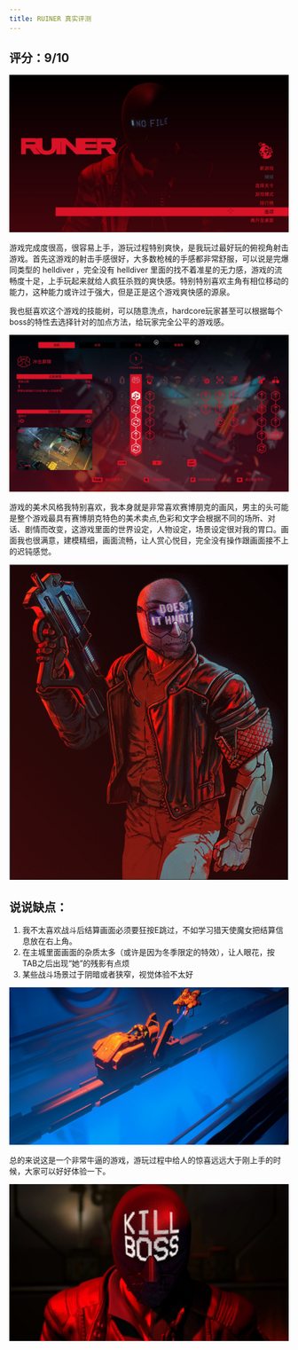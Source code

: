 ```yaml
---
title: RUINER 真实评测
---
```


## 评分：9/10

![RUINER](/assets/img/2018-05-04-Ruiner-1.jpg "RUINER-1.jpg")

游戏完成度很高，很容易上手，游玩过程特别爽快，是我玩过最好玩的俯视角射击游戏。首先这游戏的射击手感很好，大多数枪械的手感都非常舒服，可以说是完爆同类型的 helldiver ，完全没有 helldiver 里面的找不着准星的无力感，游戏的流畅度十足，上手玩起来就给人疯狂杀戮的爽快感。特别特别喜欢主角有相位移动的能力，这种能力或许过于强大，但是正是这个游戏爽快感的源泉。

我也挺喜欢这个游戏的技能树，可以随意洗点，hardcore玩家甚至可以根据每个boss的特性去选择针对的加点方法，给玩家完全公平的游戏感。

![RUINER](/assets/img/2018-05-04-Ruiner-6.jpg "RUINER-6.jpg")

游戏的美术风格我特别喜欢，我本身就是非常喜欢赛博朋克的画风，男主的头可能是整个游戏最具有赛博朋克特色的美术卖点,色彩和文字会根据不同的场所、对话、剧情而改变，这游戏里面的世界设定，人物设定，场景设定很对我的胃口。画面我也很满意，建模精细，画面流畅，让人赏心悦目，完全没有操作跟画面接不上的迟钝感觉。

![RUINER](/assets/img/2018-05-04-Ruiner-3.gif "RUINER-3.jpg")

## 说说缺点：
1. 我不太喜欢战斗后结算画面必须要狂按E跳过，不如学习猎天使魔女把结算信息放在右上角。
2. 在主城里面画面的杂质太多（或许是因为冬季限定的特效），让人眼花，按TAB之后出现“她”的残影有点烦
3. 某些战斗场景过于阴暗或者狭窄，视觉体验不太好

![RUINER](/assets/img/2018-05-04-Ruiner-4.jpg "RUINER-4.jpg")

总的来说这是一个非常牛逼的游戏，游玩过程中给人的惊喜远远大于刚上手的时候，大家可以好好体验一下。

![RUINER](/assets/img/2018-05-04-Ruiner-5.jpg "RUINER-5.jpg")
